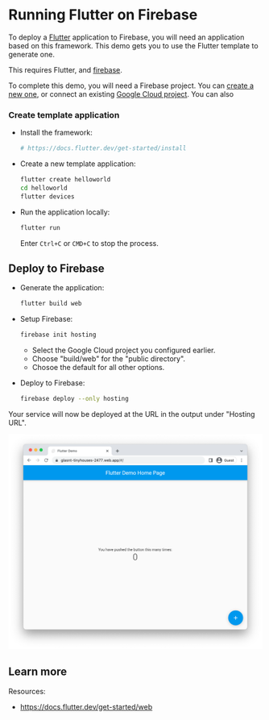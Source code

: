 # Running Flutter on Firebase

To deploy a [Flutter](https://flutter.dev/) application to Firebase, you will need an application
based on this framework. This demo gets you to use the Flutter template to generate one. 

This requires Flutter, and [firebase](https://cloud.google.com/firestore/docs/client/get-firebase).



To complete this demo, you will need a Firebase project.
You can [create a new one](https://console.firebase.google.com/u/0/?pli=1), or connect an existing [Google Cloud project](https://cloud.google.com/firestore/docs/client/get-firebase). You can also 


### Create template application


* Install the framework:

    ```bash
    # https://docs.flutter.dev/get-started/install

    ```

* Create a new template application:

    ```bash
    flutter create helloworld
    cd helloworld
    flutter devices

    ```




* Run the application locally:

    ```bash
    flutter run
    ```

    

    Enter `Ctrl+C` or `CMD+C` to stop the process.




## Deploy to Firebase

* Generate the application: 

    ```bash
    flutter build web
    ```

* Setup Firebase: 

    ```bash
    firebase init hosting
    ```

    * Select the Google Cloud project you configured earlier.
    * Choose "build/web" for the "public directory".
    * Chosoe the default for all other options.

* Deploy to Firebase: 

    ```bash
    firebase deploy --only hosting
    ```

Your service will now be deployed at the URL in the output under "Hosting URL".

![Example Flutter deployment](example.png)



## Learn more

Resources: 

- https://docs.flutter.dev/get-started/web

